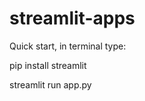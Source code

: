 # streamlit-apps

Quick start, in terminal type:

  pip install streamlit
  
  streamlit run app.py 
